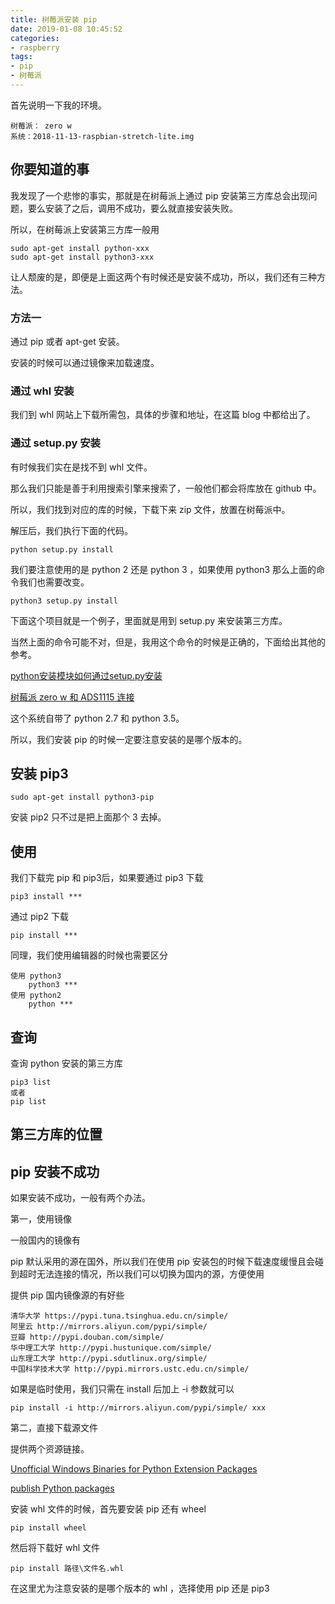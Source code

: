 ```yaml
---
title: 树莓派安装 pip
date: 2019-01-08 10:45:52
categories:
- raspberry
tags:
- pip
- 树莓派
---
```

首先说明一下我的环境。

	树莓派： zero w
	系统：2018-11-13-raspbian-stretch-lite.img
	
<!--more-->

## 你要知道的事

我发现了一个悲惨的事实，那就是在树莓派上通过 pip 安装第三方库总会出现问题，要么安装了之后，调用不成功，要么就直接安装失败。

所以，在树莓派上安装第三方库一般用

	sudo apt-get install python-xxx
	sudo apt-get install python3-xxx
	
让人颓废的是，即便是上面这两个有时候还是安装不成功，所以，我们还有三种方法。

### 方法一

通过 pip 或者 apt-get 安装。

安装的时候可以通过镜像来加载速度。

### 通过 whl 安装

我们到 whl 网站上下载所需包，具体的步骤和地址，在这篇 blog 中都给出了。

### 通过 setup.py 安装

有时候我们实在是找不到 whl 文件。

那么我们只能是善于利用搜索引擎来搜索了，一般他们都会将库放在 github 中。

所以，我们找到对应的库的时候，下载下来 zip 文件，放置在树莓派中。

解压后，我们执行下面的代码。

	python setup.py install
	
我们要注意使用的是 python 2 还是 python 3 ，如果使用 python3 那么上面的命令我们也需要改变。

	python3 setup.py install
	
下面这个项目就是一个例子，里面就是用到 setup.py 来安装第三方库。

当然上面的命令可能不对，但是，我用这个命令的时候是正确的，下面给出其他的参考。

[python安装模块如何通过setup.py安装](https://blog.csdn.net/qq_34104395/article/details/80209574)

[树莓派 zero w 和 ADS1115 连接](https://benpaodewoniu.github.io/2019/01/08/raspberrypi14/)

这个系统自带了 python 2.7 和 python 3.5。

所以，我们安装 pip 的时候一定要注意安装的是哪个版本的。

## 安装 pip3

	sudo apt-get install python3-pip
	
安装 pip2 只不过是把上面那个 3 去掉。
	
## 使用

我们下载完 pip 和 pip3后，如果要通过 pip3 下载

	pip3 install ***
	
通过 pip2 下载

	pip install ***
	
同理，我们使用编辑器的时候也需要区分

	使用 python3
		python3 ***
	使用 python2
		python ***
		
## 查询

查询 python 安装的第三方库

	pip3 list
	或者
	pip list
	
## 第三方库的位置

## pip 安装不成功

如果安装不成功，一般有两个办法。

第一，使用镜像

一般国内的镜像有

pip 默认采用的源在国外，所以我们在使用 pip 安装包的时候下载速度缓慢且会碰到超时无法连接的情况，所以我们可以切换为国内的源，方便使用

提供 pip 国内镜像源的有好些

	清华大学 https://pypi.tuna.tsinghua.edu.cn/simple/
	阿里云 http://mirrors.aliyun.com/pypi/simple/
	豆瓣 http://pypi.douban.com/simple/
	华中理工大学 http://pypi.hustunique.com/simple/
	山东理工大学 http://pypi.sdutlinux.org/simple/
	中国科学技术大学 http://pypi.mirrors.ustc.edu.cn/simple/ 

如果是临时使用，我们只需在 install 后加上 -i 参数就可以

	pip install -i http://mirrors.aliyun.com/pypi/simple/ xxx
	
第二，直接下载源文件

提供两个资源链接。

[Unofficial Windows Binaries for Python Extension Packages](https://www.lfd.uci.edu/~gohlke/pythonlibs/)

[publish Python packages ](https://pypi.org/)

安装 whl 文件的时候，首先要安装 pip 还有 wheel

	pip install wheel
	
然后将下载好 whl 文件

	pip install 路径\文件名.whl
	
在这里尤为注意安装的是哪个版本的 whl ，选择使用 pip 还是 pip3
